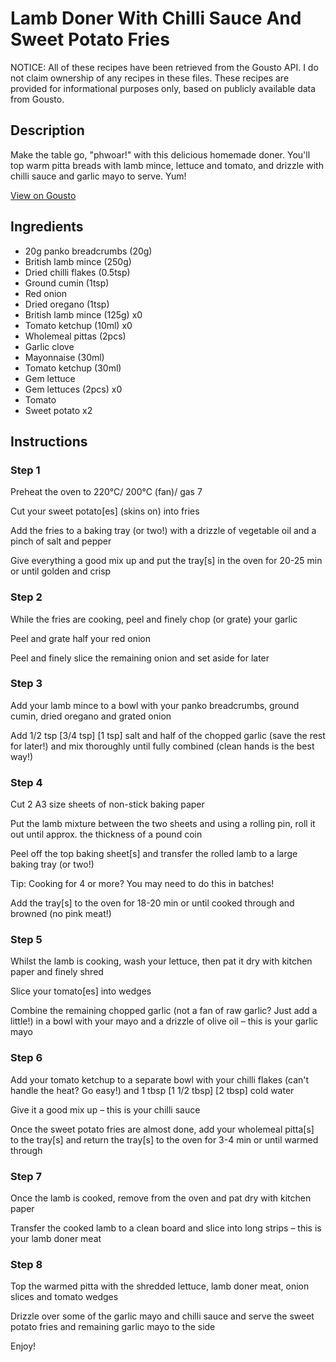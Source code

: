 # Lamb Doner With Chilli Sauce And Sweet Potato Fries

NOTICE: All of these recipes have been retrieved from the Gousto API. I do not claim ownership of any recipes in these files. These recipes are provided for informational purposes only, based on publicly available data from Gousto.

## Description

Make the table go, "phwoar!" with this delicious homemade doner. You'll top warm pitta breads with lamb mince, lettuce and tomato, and drizzle with chilli sauce and garlic mayo to serve. Yum! 

[View on Gousto](https://www.gousto.co.uk/recipes/cookbook/lamb-doner-with-chilli-sauce-and-sweet-potato-fries)

## Ingredients

- 20g panko breadcrumbs (20g)
- British lamb mince (250g)
- Dried chilli flakes (0.5tsp)
- Ground cumin (1tsp)
- Red onion
- Dried oregano (1tsp)
- British lamb mince (125g) x0
- Tomato ketchup (10ml) x0
- Wholemeal pittas (2pcs)
- Garlic clove
- Mayonnaise (30ml)
- Tomato ketchup (30ml)
- Gem lettuce
- Gem lettuces (2pcs) x0
- Tomato
- Sweet potato x2

## Instructions


### Step 1

Preheat the oven to 220°C/ 200°C (fan)/ gas 7

Cut your sweet potato[es] (skins on) into fries

Add the fries to a baking tray (or two!) with a drizzle of vegetable oil and a pinch of salt and pepper

Give everything a good mix up and put the tray[s] in the oven for 20-25 min or until golden and crisp


### Step 2

While the fries are cooking, peel and finely chop (or grate) your garlic

Peel and grate half your red onion

Peel and finely slice the remaining onion and set aside for later


### Step 3

Add your lamb mince to a bowl with your panko breadcrumbs, ground cumin, dried oregano and grated onion

Add 1/2 tsp <span class="text-purple">[3/4 tsp] </span><span class="text-danger">[1 tsp]</span> salt and half of the chopped garlic (save the rest for later!) and mix thoroughly until fully combined (clean hands is the best way!)


### Step 4

Cut 2 A3 size sheets of non-stick baking paper

Put the lamb mixture between the two sheets and using a rolling pin, roll it out until approx. the thickness of a pound coin

Peel off the top baking sheet[s]<span class="text-danger"> </span>and transfer the rolled lamb to a large baking tray (or two!)

Tip: Cooking for 4 or more? You may need to do this in batches!

Add the tray[s] to the oven for 18-20 min or until cooked through and browned (no pink meat!)


### Step 5

Whilst the lamb is cooking, wash your lettuce, then pat it dry with kitchen paper and finely shred

Slice your tomato[es] into wedges

Combine the remaining chopped garlic (not a fan of raw garlic? Just add a little!) in a bowl with your mayo and a drizzle of olive oil – this is your garlic mayo


### Step 6

Add your tomato ketchup to a separate bowl with your chilli flakes (can't handle the heat? Go easy!) and 1 tbsp <span class="text-purple">[1 1/2 tbsp] </span><span class="text-danger">[2 tbsp]</span> cold water

Give it a good mix up – this is your chilli sauce

Once the sweet potato fries are almost done, add your wholemeal pitta[s] to the tray[s] and return the tray[s] to the oven for 3-4 min or until warmed through


### Step 7

Once the lamb is cooked, remove from the oven and pat dry with kitchen paper

Transfer the cooked lamb to a clean board and slice into long strips – this is your lamb doner meat

### Step 8

Top the warmed pitta with the shredded lettuce, lamb doner meat, onion slices and tomato wedges

Drizzle over some of the garlic mayo and chilli sauce and serve the sweet potato fries and remaining garlic mayo to the side

Enjoy!

